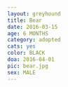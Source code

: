 ```yaml
---
layout: greyhound
title: Bear
date: 2016-03-15
age: 6 MONTHS
category: adopted
cats: yes
color: BLACK
doa: 2016-04-01
pic: bear.jpg
sex: MALE
---
```


